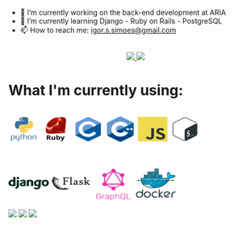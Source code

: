 - 🔭 I’m currently working on the back-end development at ARIA
- 🌱 I’m currently learning Django - Ruby on Rails - PostgreSQL
- 📫 How to reach me: igor.s.simoes@gmail.com

##

<div align="center">
  <a href="https://github.com/igoorsimoess">
    <img height="140em" src="https://github-readme-stats.vercel.app/api?username=igoorsimoess&show_icons=true&theme=aura&include_all_commits=true&count_private=true"/>
  </a>
  <a href="https://github.com/igoorsimoess">
    <img height="140em" src="https://github-readme-stats.vercel.app/api/top-langs/?username=igoorsimoess&layout=compact&langs_count=7&theme=aura"/>
  </a>
</div>

# What I'm currently using:

<div style="display: inline_block"><br>
  <img align="center" alt="Python" height="50" width="60" src="https://raw.githubusercontent.com/devicons/devicon/master/icons/python/python-original-wordmark.svg">
  <img align="center" alt="Ruby" height="50" width="60" src="https://raw.githubusercontent.com/devicons/devicon/master/icons/ruby/ruby-original-wordmark.svg">
  <img align="center" alt="C" height="50" width="60" src="https://raw.githubusercontent.com/devicons/devicon/master/icons/c/c-original.svg">
  <img align="center" alt="C++" height="50" width="60" src="https://raw.githubusercontent.com/devicons/devicon/master/icons/cplusplus/cplusplus-original.svg">
  <img align="center" alt="Javascript" height="50" width="60" src="https://raw.githubusercontent.com/devicons/devicon/master/icons/javascript/javascript-original.svg">
  <img align="center" alt="Bash" height="50" width="60" src="https://raw.githubusercontent.com/devicons/devicon/master/icons/bash/bash-original.svg">
  
  
  ##
  
<div style="display: inine_block"><br>
  
  <img align="center" alt="Django" height="70" width="80" src="https://raw.githubusercontent.com/devicons/devicon/master/icons/django/django-plain-wordmark.svg">
  <img align="center" alt="Flask" height="70" width="80" src="https://raw.githubusercontent.com/devicons/devicon/master/icons/flask/flask-original-wordmark.svg">
  <img align="center" alt="GraphQL" height="70" width="80" src="https://github.com/devicons/devicon/blob/master/icons/graphql/graphql-plain-wordmark.svg">
  <img align="center" alt="Docker" height="70" width="80" src="https://raw.githubusercontent.com/devicons/devicon/master/icons/docker/docker-original-wordmark.svg">
  
  
  
  
  
</div><br>
<div>
 <a href="https://discord.com/users/695421791195103252/" target="_blank"><img src="https://img.shields.io/badge/Discord-7289DA?style=for-the-badge&logo=discord&logoColor=white" target="_blank"></a> 
  <a href = "mailto:igor.s.simoes@gmail.com"><img src="https://img.shields.io/badge/-Gmail-%23333?style=for-the-badge&logo=gmail&logoColor=white" target="_blank"></a>
  <a href="https://www.linkedin.com/in/igor-simões-b588a0123/" target="_blank"><img src="https://img.shields.io/badge/-LinkedIn-%230077B5?style=for-the-badge&logo=linkedin&logoColor=white" target="_blank"></a>
 
 
</div>

